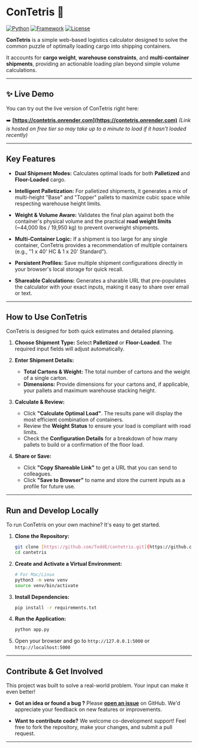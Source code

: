 # ConTetris 🧩

[![Python](https://img.shields.io/badge/Python-3.x-blue?logo=python)](https://www.python.org) 
[![Framework](https://img.shields.io/badge/Flask-3.x-black?logo=flask)](https://flask.palletsprojects.com/) 
[![License](https://img.shields.io/badge/License-MIT-green)](./LICENSE)


**ConTetris** is a simple web-based logistics calculator designed to solve the common puzzle of optimally loading cargo into shipping containers. 

It accounts for **cargo weight**, **warehouse constraints**, and **multi-container shipments**, providing an actionable loading plan beyond simple volume calculations.

---

## ✨ Live Demo

You can try out the live version of ConTetris right here:

➡️ **[https://contetris.onrender.com](https://contetris.onrender.com)** *(Link is hosted on free tier so may take up to a minute to load if it hasn't loaded recently)*

---

## Key Features

* **Dual Shipment Modes:** Calculates optimal loads for both **Palletized** and **Floor-Loaded** cargo.

* **Intelligent Palletization:** For palletized shipments, it generates a mix of multi-height "Base" and "Topper" pallets to maximize cubic space while respecting warehouse height limits.

* **Weight & Volume Aware:** Validates the final plan against both the container's physical volume and the practical **road weight limits** (~44,000 lbs / 19,950 kg) to prevent overweight shipments.

* **Multi-Container Logic:** If a shipment is too large for any single container, ConTetris provides a recommendation of multiple containers (e.g., "1 x 40' HC & 1 x 20' Standard").

* **Persistent Profiles:** Save multiple shipment configurations directly in your browser's local storage for quick recall.

* **Shareable Calculations:** Generates a sharable URL that pre-populates the calculator with your exact inputs, making it easy to share over email or text.

---

## How to Use ConTetris
ConTetris is designed for both quick estimates and detailed planning.


1.  **Choose Shipment Type:** Select **Palletized** or **Floor-Loaded**. The required input fields will adjust automatically.

2.  **Enter Shipment Details:**
    * **Total Cartons & Weight:** The total number of cartons and the weight of a single carton.
    * **Dimensions:** Provide dimensions for your cartons and, if applicable, your pallets and maximum warehouse stacking height.

3.  **Calculate & Review:**
    * Click **"Calculate Optimal Load"**. The results pane will display the most efficient combination of containers.
    * Review the **Weight Status** to ensure your load is compliant with road limits.
    * Check the **Configuration Details** for a breakdown of how many pallets to build or a confirmation of the floor load.

4.  **Share or Save:**
    * Click **"Copy Shareable Link"** to get a URL that you can send to colleagues.
    * Click **"Save to Browser"** to name and store the current inputs as a profile for future use.

---
## Run and Develop Locally
To run ConTetris on your own machine? It's easy to get started.

1.  **Clone the Repository:**
    ```bash
    git clone [https://github.com/ToddE/contetris.git](https://github.com/ToddE/contetris.git)
    cd contetris
    ```
2.  **Create and Activate a Virtual Environment:**
    ```bash
    # For Mac/Linux
    python3 -m venv venv
    source venv/bin/activate
    ```
3.  **Install Dependencies:**
    ```bash
    pip install -r requirements.txt
    ```
4.  **Run the Application:**
    ```bash
    python app.py
    ```
5.  Open your browser and go to `http://127.0.0.1:5000` or `http://localhost:5000`

---

## Contribute & Get Involved

This project was built to solve a real-world problem. Your input can make it even better!

* **Got an idea or found a bug ?** Please [**open an issue**](https://github.com/ToddE/ConTetris/issues) on GitHub. We'd appreciate your feedback on new features or improvements.

* **Want to contribute code?** We welcome co-development support! Feel free to fork the repository, make your changes, and submit a pull request.



---